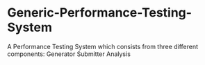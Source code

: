 # Generic-Performance-Testing-System

A Performance Testing System which consists from three different components:
Generator
Submitter 
Analysis
